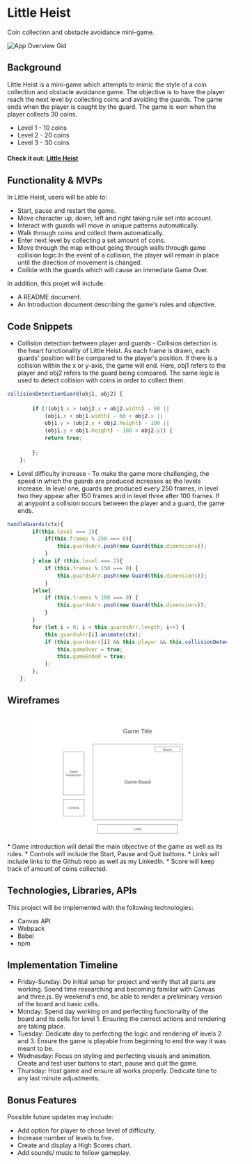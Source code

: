 # Little Heist
Coin collection and obstacle avoidance mini-game.

![App Overview Gid](https://media.giphy.com/media/YAs2TAr98EAAVLoEjQ/giphy.gif)

## Background
Little Heist is a mini-game which attempts to mimic the style of a coin collection and obstacle avoidance game. The objective is to have the player reach the next level by collecting coins and avoiding the guards. The game ends when the player is caught by the guard. The game is won when the player collects 30 coins. 
* Level 1 - 10 coins 
* Level 2 - 20 coins
* Level 3 - 30 coins

#### Check it out: [Little Heist](https://elsicab.github.io/little-heist/)

## Functionality & MVPs</h3>
In Little Heist, users will be able to:
* Start, pause and restart the game.
* Move character up, down, left and right taking rule set into account.
* Interact with guards will move in  unique patterns automatically.
* Walk through coins and collect them automatically.
* Enter next level by collecting a set amount of coins.
* Move through the map without going through walls through game collision logic.In the event of a collision, the player will remain in place until the direction of movement is changed.
* Collide with the guards which will cause an immediate Game Over.
    
In addition, this projet will include: 
* A README document.
* An Introduction document describing the game's rules and objective.

## Code Snippets
* Collision detection between player and guards - Collision detection is the heart functionality of Little Heist. As each frame is drawn, each guards' position will be compared to the player's position. If there is a collision within the x or y-axis, the game will end. Here, obj1 refers to the player and obj2 refers to the guard being compared. The same logic is used to detect collision with coins in order to collect them. 
```javascript 
collisionDetectionGuard(obj1, obj2) {

        if (!(obj1.x > (obj2.x + obj2.width) - 60 ||
            (obj1.x + obj1.width) - 60 < obj2.x ||
            obj1.y > (obj2.y + obj2.height) - 100 ||
            (obj1.y + obj1.height) - 100 < obj2.y)) {
            return true;

        };
    };
```
* Level difficulty increase - To make the game more challenging, the speed in which the guards are produced increases as the levels increase. In level one, guards are produced every 250 frames, in level two they appear after 150 frames and in level three after 100 frames. If at anypoint a collision occurs between the player and a guard, the game ends. 
```javascript 
handleGuards(ctx){
        if(this.level === 1){
            if(this.frames % 250 === 0){
                this.guardsArr.push(new Guard(this.dimensions));
            }
        } else if (this.level === 2){
            if (this.frames % 150 === 0) {
                this.guardsArr.push(new Guard(this.dimensions));
            }
        }else{
            if (this.frames % 100 === 0) {
                this.guardsArr.push(new Guard(this.dimensions));
            }
        }
        for (let i = 0; i < this.guardsArr.length; i++) {
            this.guardsArr[i].animate(ctx);   
            if (this.guardsArr[i] && this.player && this.collisionDetectionGuard(this.player, this.guardsArr[i])) {
                this.gameOver = true;
                this.gameEnded = true;
            };         
        };
    };
```

## Wireframes 
<img src="Homepage-2x.png" style="margin-left: 10%; max-width: 500px;">
* Game introduction will detail the main objective of the game as well as its rules.  
* Controls will include the Start, Pause and Quit buttons.
* Links will include links to the Github repo as well as my LinkedIn. 
* Score will keep track of amount of coins collected.


## Technologies, Libraries, APIs
This project will be implemented with the following technologies:
* Canvas API
* Webpack
* Babel
* npm

## Implementation Timeline
* Friday-Sunday: Do initial setup for project and verify that all parts are working. Soend time researching and becoming familiar with Canvas and three.js. By weekend's end, be able to render a preliminary version of the board and basic cells.
* Monday: Spend day working on and perfecting functionality of the board and its cells for level 1. Ensuring the correct actions and rendering are taking place.
* Tuesday: Dedicate day to perfecting the logic and rendering of levels 2 and 3. Ensure the game is playable from beginning to end the way it was meant to be.
* Wednesday: Focus on styling and perfecting visuals and animation. Create and test user buttons to start, pause and quit the game.
* Thursday: Host game and ensure all works properly. Dedicate time to any last minute adjustments.

## Bonus Features
Possible future updates may include:
* Add option for player to chose level of difficulty.
* Increase number of levels to five.
* Create and display a High Scores chart.
* Add sounds/ music to follow gameplay.
